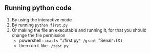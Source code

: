  ## Running python code

 1. By using the interactive mode
 2. By running `python first.py`
 3. Or making the file an executable and running it, for that you should change the file permission
    - powershell : `icacls `"./first.py`" /grant `"Senal`":`(X`)`
    - then run it like `./test.py`